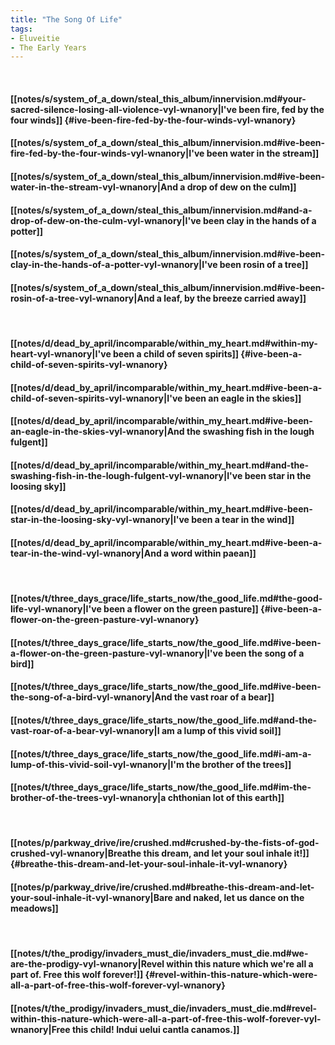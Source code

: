```yaml
---
title: "The Song Of Life"
tags:
- Eluveitie
- The Early Years
---
```

&nbsp;
#### [[notes/s/system_of_a_down/steal_this_album/innervision.md#your-sacred-silence-losing-all-violence-vyl-wnanory|I've been fire, fed by the four winds]] {#ive-been-fire-fed-by-the-four-winds-vyl-wnanory}
#### [[notes/s/system_of_a_down/steal_this_album/innervision.md#ive-been-fire-fed-by-the-four-winds-vyl-wnanory|I've been water in the stream]]
#### [[notes/s/system_of_a_down/steal_this_album/innervision.md#ive-been-water-in-the-stream-vyl-wnanory|And a drop of dew on the culm]]
#### [[notes/s/system_of_a_down/steal_this_album/innervision.md#and-a-drop-of-dew-on-the-culm-vyl-wnanory|I've been clay in the hands of a potter]]
#### [[notes/s/system_of_a_down/steal_this_album/innervision.md#ive-been-clay-in-the-hands-of-a-potter-vyl-wnanory|I've been rosin of a tree]]
#### [[notes/s/system_of_a_down/steal_this_album/innervision.md#ive-been-rosin-of-a-tree-vyl-wnanory|And a leaf, by the breeze carried away]]
&nbsp;
#### [[notes/d/dead_by_april/incomparable/within_my_heart.md#within-my-heart-vyl-wnanory|I've been a child of seven spirits]] {#ive-been-a-child-of-seven-spirits-vyl-wnanory}
#### [[notes/d/dead_by_april/incomparable/within_my_heart.md#ive-been-a-child-of-seven-spirits-vyl-wnanory|I've been an eagle in the skies]]
#### [[notes/d/dead_by_april/incomparable/within_my_heart.md#ive-been-an-eagle-in-the-skies-vyl-wnanory|And the swashing fish in the lough fulgent]]
#### [[notes/d/dead_by_april/incomparable/within_my_heart.md#and-the-swashing-fish-in-the-lough-fulgent-vyl-wnanory|I've been star in the loosing sky]]
#### [[notes/d/dead_by_april/incomparable/within_my_heart.md#ive-been-star-in-the-loosing-sky-vyl-wnanory|I've been a tear in the wind]]
#### [[notes/d/dead_by_april/incomparable/within_my_heart.md#ive-been-a-tear-in-the-wind-vyl-wnanory|And a word within paean]]
&nbsp;
#### [[notes/t/three_days_grace/life_starts_now/the_good_life.md#the-good-life-vyl-wnanory|I've been a flower on the green pasture]] {#ive-been-a-flower-on-the-green-pasture-vyl-wnanory}
#### [[notes/t/three_days_grace/life_starts_now/the_good_life.md#ive-been-a-flower-on-the-green-pasture-vyl-wnanory|I've been the song of a bird]]
#### [[notes/t/three_days_grace/life_starts_now/the_good_life.md#ive-been-the-song-of-a-bird-vyl-wnanory|And the vast roar of a bear]]
#### [[notes/t/three_days_grace/life_starts_now/the_good_life.md#and-the-vast-roar-of-a-bear-vyl-wnanory|I am a lump of this vivid soil]]
#### [[notes/t/three_days_grace/life_starts_now/the_good_life.md#i-am-a-lump-of-this-vivid-soil-vyl-wnanory|I'm the brother of the trees]]
#### [[notes/t/three_days_grace/life_starts_now/the_good_life.md#im-the-brother-of-the-trees-vyl-wnanory|a chthonian lot of this earth]]
&nbsp;
#### [[notes/p/parkway_drive/ire/crushed.md#crushed-by-the-fists-of-god-crushed-vyl-wnanory|Breathe this dream, and let your soul inhale it!]] {#breathe-this-dream-and-let-your-soul-inhale-it-vyl-wnanory}
#### [[notes/p/parkway_drive/ire/crushed.md#breathe-this-dream-and-let-your-soul-inhale-it-vyl-wnanory|Bare and naked, let us dance on the meadows]]
&nbsp;
#### [[notes/t/the_prodigy/invaders_must_die/invaders_must_die.md#we-are-the-prodigy-vyl-wnanory|Revel within this nature which we're all a part of. Free this wolf forever!]] {#revel-within-this-nature-which-were-all-a-part-of-free-this-wolf-forever-vyl-wnanory}
#### [[notes/t/the_prodigy/invaders_must_die/invaders_must_die.md#revel-within-this-nature-which-were-all-a-part-of-free-this-wolf-forever-vyl-wnanory|Free this child! Indui uelui cantla canamos.]]
